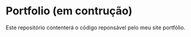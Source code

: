 # **Portfolio** (em contrução)
Este repositório contenterá o código reponsável pelo meu site portfólio.
